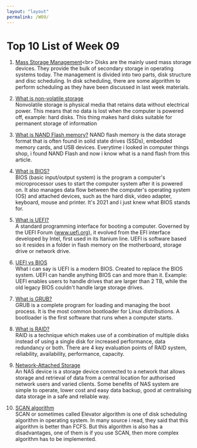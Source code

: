 ```yaml
---
layout: "layout"
permalink: /W09/
---
```


# Top 10 List of Week 09

1. [Mass Storage
Management](https://www.tutorialspoint.com/Mass-Storage-Management#:~:text=Each%20modern%20disk%20contains%20concentric,a%20read%2Fwrite%20desk%20available.)<br>
Disks are the mainly used mass storage devices. They provide the bulk
of secondary storage in operating systems today. The management is
divided into two parts, disk structure and disc scheduling.  In disk
scheduling, there are some algorithm to perform scheduling as they
have been discussed in last week materials.

2. [What is non-volatile
storage](https://techterms.com/definition/non-volatile_memory)<br>
Nonvolatile storage is physical media that retains data without
electrical power. This means that no data is lost when the computer is
powered off, example: hard disks. This thing makes hard disks suitable
for permanent storage of information

3. [What is NAND Flash
memory?](https://www.delkin.com/blog/what-is-nand-flash-memory/)
NAND flash memory is the data storage format that is often found in
solid state drives (SSDs), embedded memory cards, and USB devices.
Everytime i looked in computer things shop, i found NAND Flash and now
i know what is a nand flash from this article.

4. [What is BIOS?](https://whatis.techtarget.com/definition/BIOS-basic-input-output-system)<br>
BIOS (basic input/output system) is the program a computer's
microprocessor uses to start the computer system after it is powered
on. It also manages data flow between the computer's operating system
(OS) and attached devices, such as the hard disk, video adapter,
keyboard, mouse and printer. It's 2021 and i just knew what BIOS
stands for.

5. [What is UEFI?](http://boron.physics.metu.edu.tr/ozdogan/OperatingSystems/week5/node23.html)<br>
A standard programming interface for booting a computer. Governed by
the UEFI Forum (www.uefi.org), it evolved from the EFI interface
developed by Intel, first used in its Itanium line. UEFI is software
based so it resides in a folder in flash memory on the motherboard,
storage drive or network drive.

6. [UEFI vs BIOS](https://www.howtogeek.com/56958/htg-explains-how-uefi-will-replace-the-bios/)<br>
What i can say is UEFI is a modern BIOS. Created to replace the BIOS
system. UEFI can handle anything BIOS can and more than it. Example:
UEFI enables users to handle drives that are larger than 2 TB, while
the old legacy BIOS couldn't handle large storage drives.

7. [What is GRUB?](https://itsfoss.com/what-is-grub/)<br>
GRUB is a complete program for loading and managing the boot process.
It is the most common bootloader for Linux distributions. A bootloader
is the first software that runs when a computer starts.

8. [What is RAID?](https://www.geeksforgeeks.org/raid-redundant-arrays-of-independent-disks/)<br>
RAID is a technique which makes use of a combination of multiple disks
instead of using a single disk for increased performance, data
redundancy or both. There are 4 key evaluation points of RAID system,
reliability, availability, performance, capacity.

9. [Network-Attached
Storage](https://www.seagate.com/as/en/tech-insights/what-is-nas-master-ti/)<br>
An NAS device is a storage device connected to a network that allows
storage and retrieval of data from a central location for authorised
network users and varied clients. Some benefits of NAS system are
simple to operate, lower cost and easy data backup, good at
centralising data storage in a safe and reliable way.

10. [SCAN algorithm](https://www.geeksforgeeks.org/scan-elevator-disk-scheduling-algorithms/)<br>
SCAN or sometimes called Elevator algorithm is one of disk scheduling
algorithm in operating system. In many source i read, they said that
this algorithm is better than FCFS. But this algorithm is also has a
disadvantages, one of them is if you use SCAN, then more complex
algorithm has to be implemented.
